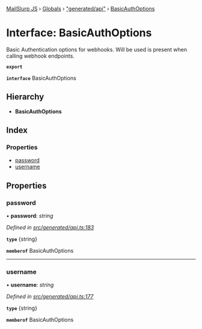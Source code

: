 [MailSlurp JS](../README.md) › [Globals](../globals.md) › ["generated/api"](../modules/_generated_api_.md) › [BasicAuthOptions](_generated_api_.basicauthoptions.md)

# Interface: BasicAuthOptions

Basic Authentication options for webhooks. Will be used is present when calling webhook endpoints.

**`export`** 

**`interface`** BasicAuthOptions

## Hierarchy

* **BasicAuthOptions**

## Index

### Properties

* [password](_generated_api_.basicauthoptions.md#password)
* [username](_generated_api_.basicauthoptions.md#username)

## Properties

###  password

• **password**: *string*

*Defined in [src/generated/api.ts:183](https://github.com/mailslurp/mailslurp-client-ts-js/blob/7518dcd/src/generated/api.ts#L183)*

**`type`** {string}

**`memberof`** BasicAuthOptions

___

###  username

• **username**: *string*

*Defined in [src/generated/api.ts:177](https://github.com/mailslurp/mailslurp-client-ts-js/blob/7518dcd/src/generated/api.ts#L177)*

**`type`** {string}

**`memberof`** BasicAuthOptions

